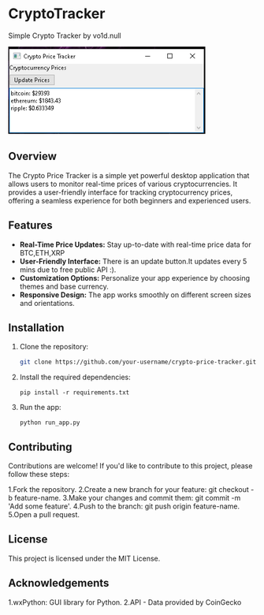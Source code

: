 # CryptoTracker
Simple Crypto Tracker by vo1d.null

![App Screenshot](screenshots/app_screenshot.png)

## Overview

The Crypto Price Tracker is a simple yet powerful desktop application that allows users to monitor real-time prices of various cryptocurrencies. 
It provides a user-friendly interface for tracking cryptocurrency prices, offering a seamless experience for both beginners and experienced users.

## Features

- **Real-Time Price Updates:** Stay up-to-date with real-time price data for BTC,ETH,XRP
- **User-Friendly Interface:** There is an update button.It updates every 5 mins due to free public API :).
- **Customization Options:** Personalize your app experience by choosing themes and base currency.
- **Responsive Design:** The app works smoothly on different screen sizes and orientations.

## Installation

1. Clone the repository:
   ```sh
   git clone https://github.com/your-username/crypto-price-tracker.git
2. Install the required dependencies:
   ```ah
   pip install -r requirements.txt
3. Run the app:
   ```ah
   python run_app.py
   
## Contributing

Contributions are welcome! If you'd like to contribute to this project, please follow these steps:

1.Fork the repository.
2.Create a new branch for your feature: git checkout -b feature-name.
3.Make your changes and commit them: git commit -m 'Add some feature'.
4.Push to the branch: git push origin feature-name.
5.Open a pull request.

## License
This project is licensed under the MIT License.

## Acknowledgements
1.wxPython: GUI library for Python.
2.API - Data provided by CoinGecko

